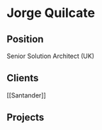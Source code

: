 # Jorge Quilcate

## Position

Senior Solution Architect (UK)

## Clients

[[Santander]]

## Projects